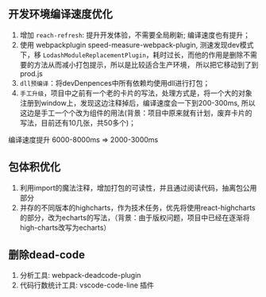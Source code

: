 ## 开发环境编译速度优化

1. 增加 `reach-refresh`: 提升开发体验，不需要全局刷新; 编译速度也有提升；
2. 使用 webpackplugin speed-measure-webpack-plugin, 测速发现dev模式下，移 `LodashModuleReplacementPlugin`，耗时过长，而他的作用是删除不需要的方法从而减小打包提示，所以是比较适合生产环境， 所以把它移动到了到 prod.js
3. `dll预编译`：将devDenpences中所有依赖均使用dll进行打包；
4. `手工升级`，项目中之前有一个老的卡片的写法，处理方式是，将一个大的对象注册到window上，发现这边注释掉后，编译速度会一下到200-300ms, 所以这边是手工一个个改为组件的用法(背景：项目中原来就有计划，废弃卡片的写法，目前还有10几张，共50多个)；

编译速度提升 6000-8000ms => 2000-3000ms

## 包体积优化

1. 利用import的魔法注释，增加打包的可读性，并且通过阅读代码，抽离包公用部分
2. 并存的不同版本的highcharts，作为技术任务，优先将使用react-highcharts的部分，改为echarts的写法，（背景：由于版权问题，项目中已经在逐渐将high-charts改写为echarts）

## 删除dead-code

1. 分析工具: webpack-deadcode-plugin
2. 代码行数统计工具: vscode-code-line 插件
